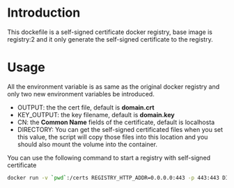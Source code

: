 Introduction
============
This dockefile is a self-signed certificate docker registry, base image is registry:2
and it only generate the self-signed certificate to the registry.


Usage
=====
All the environment variable is as same as the original docker registry and
only two new environment variables be introduced.

- OUTPUT: the the cert file, default is **domain.crt**
- KEY_OUTPUT: the key filename, default is **domain.key**
- CN: the **Common Name** fields of the certificate, default is localhosta
- DIRECTORY: You can get the self-signed certificated files when you set this value, the script will copy those files into this location and you should also mount the volume into the container.

You can use the following command to start a registry with self-signed certificate
```sh
docker run -v `pwd`:/certs REGISTRY_HTTP_ADDR=0.0.0.0:443 -p 443:443 DIRECTORY=/certs -e CN=192.168.0.106 hwchiu/self-signed-docker-registry
```



